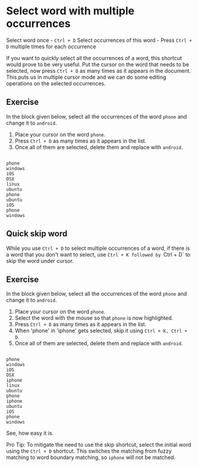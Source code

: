 Select word with multiple occurrences
======================================

Select word once - `Ctrl + D`
Select occurrences of this word - Press `Ctrl + D` multiple times for each
occurrence

If you want to quickly select all the occurrences of a word, this shortcut
would prove to be very useful. Put the cursor on the word that needs to be
selected, now press `Ctrl + D` as many times as it appears in the document.
This puts us in multiple cursor mode and we can do some editing operations
on the selected occurrences.

Exercise
---------

In the block given below, select all the occurrences of the word `phone`
and change it to `android`. 

1. Place your cursor on the word `phone`.
2. Press `Ctrl + D` as many times as it appears in the list.
3. Once all of them are selected, delete them and replace with `android`.

```

phone
windows
iOS
OSX
linux
ubuntu
phone
ubuntu
iOS
phone
windows

```

Quick skip word
----------------

While you use `Ctrl + D` to select multiple occurrences of a word, if there is
a word that you don't want to select, use `Ctrl + K followed by `Ctrl + D` to skip
the word under cursor.

Exercise
---------

In the block given below, select all the occurrences of the word `phone`
and change it to `android`. 

1. Place your cursor on the word `phone`.
2. Select the word with the mouse so that `phone` is now highlighted.
3. Press `Ctrl + D` as many times as it appears in the list.
4. When 'phone' in 'iphone' gets selected, skip it using `Ctrl + K, Ctrl + D`.
5. Once all of them are selected, delete them and replace with `android`.

```

phone
windows
iOS
OSX
iphone
linux
ubuntu
phone
iphone
ubuntu
iOS
phone
windows

```

See, how easy it is.

Pro Tip: To mitigate the need to use the skip shortcut, select the initial word
using the `Ctrl + D` shortcut. This switches the matching from fuzzy matching to
word boundary matching, so `iphone` will not be matched.
